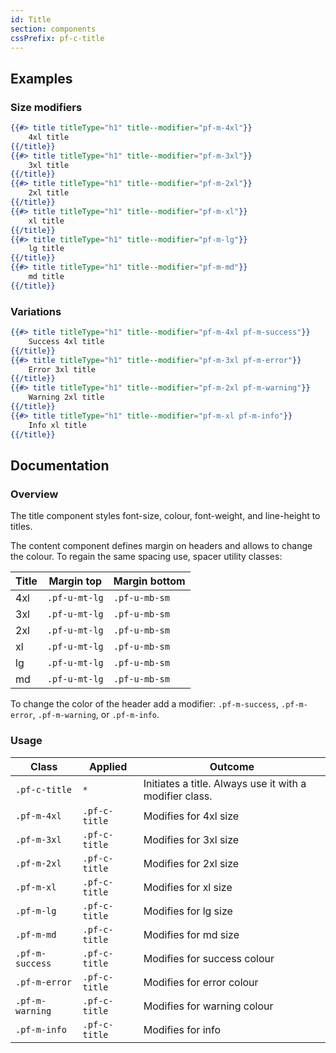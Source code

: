 ```yaml
---
id: Title
section: components
cssPrefix: pf-c-title
---
```


## Examples

### Size modifiers

```hbs
{{#> title titleType="h1" title--modifier="pf-m-4xl"}}
    4xl title
{{/title}}
{{#> title titleType="h1" title--modifier="pf-m-3xl"}}
    3xl title
{{/title}}
{{#> title titleType="h1" title--modifier="pf-m-2xl"}}
    2xl title
{{/title}}
{{#> title titleType="h1" title--modifier="pf-m-xl"}}
    xl title
{{/title}}
{{#> title titleType="h1" title--modifier="pf-m-lg"}}
    lg title
{{/title}}
{{#> title titleType="h1" title--modifier="pf-m-md"}}
    md title
{{/title}}
```

### Variations

```hbs
{{#> title titleType="h1" title--modifier="pf-m-4xl pf-m-success"}}
    Success 4xl title
{{/title}}
{{#> title titleType="h1" title--modifier="pf-m-3xl pf-m-error"}}
    Error 3xl title
{{/title}}
{{#> title titleType="h1" title--modifier="pf-m-2xl pf-m-warning"}}
    Warning 2xl title
{{/title}}
{{#> title titleType="h1" title--modifier="pf-m-xl pf-m-info"}}
    Info xl title
{{/title}}
```

## Documentation

### Overview

The title component styles font-size, colour, font-weight, and line-height to titles.

The content component defines margin on headers and allows to change the colour. To regain the same spacing use, spacer utility classes:

| Title | Margin top    | Margin bottom |
| ----- | ------------- | ------------- |
| 4xl   | `.pf-u-mt-lg` | `.pf-u-mb-sm` |
| 3xl   | `.pf-u-mt-lg` | `.pf-u-mb-sm` |
| 2xl   | `.pf-u-mt-lg` | `.pf-u-mb-sm` |
| xl    | `.pf-u-mt-lg` | `.pf-u-mb-sm` |
| lg    | `.pf-u-mt-lg` | `.pf-u-mb-sm` |
| md    | `.pf-u-mt-lg` | `.pf-u-mb-sm` |

To change the color of the header add a modifier: `.pf-m-success`, `.pf-m-error`, `.pf-m-warning`, or `.pf-m-info`.

### Usage

| Class           | Applied       | Outcome                                                 |
| --------------- | ------------- | ------------------------------------------------------- |
| `.pf-c-title`   | `*`           | Initiates a title. Always use it with a modifier class. |
| `.pf-m-4xl`     | `.pf-c-title` | Modifies for 4xl size                                   |
| `.pf-m-3xl`     | `.pf-c-title` | Modifies for 3xl size                                   |
| `.pf-m-2xl`     | `.pf-c-title` | Modifies for 2xl size                                   |
| `.pf-m-xl`      | `.pf-c-title` | Modifies for xl size                                    |
| `.pf-m-lg`      | `.pf-c-title` | Modifies for lg size                                    |
| `.pf-m-md`      | `.pf-c-title` | Modifies for md size                                    |
| `.pf-m-success` | `.pf-c-title` | Modifies for success colour                             |
| `.pf-m-error`   | `.pf-c-title` | Modifies for error colour                               |
| `.pf-m-warning` | `.pf-c-title` | Modifies for warning colour                             |
| `.pf-m-info`    | `.pf-c-title` | Modifies for info                                       |

